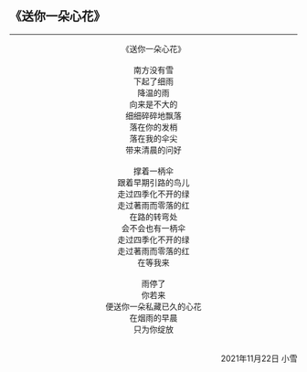 ## 《送你一朵心花》
***
<center>
《送你一朵心花》<br>
<br>
南方没有雪<br>
下起了细雨<br>
降温的雨<br>
向来是不大的<br>
细细碎碎地飘落<br>
落在你的发梢<br>
落在我的伞尖<br>
带来清晨的问好<br>
<br>
撑着一柄伞<br>
跟着早期引路的鸟儿<br>
走过四季化不开的绿<br>
走过著雨而零落的红<br>
在路的转弯处<br>
会不会也有一柄伞<br>
走过四季化不开的绿<br>
走过著雨而零落的红<br>
在等我来<br>
<br>
雨停了<br>
你若来<br>
便送你一朵私藏已久的心花<br>
在烟雨的早晨<br>
只为你绽放<br>
</center>
<br>
<p align="right">2021年11月22日 小雪</p>